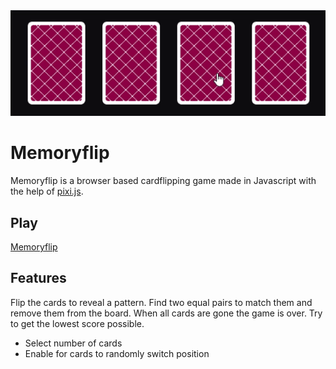 <div align="center">
    <img src="resources/memoryflip.gif" />
</div>

# Memoryflip

Memoryflip is a browser based cardflipping game made in Javascript with the help of [pixi.js](http://www.pixijs.com/).


## Play

[Memoryflip](https://rikhartbekkevold.github.io/project_sources/cardflip-game/index.html)

## Features

Flip the cards to reveal a pattern. Find two equal pairs to match them and remove them from the board. When
all cards are gone the game is over. Try to get the lowest score possible.

- Select number of cards
- Enable for cards to randomly switch position
